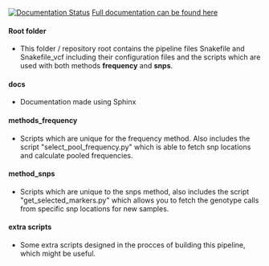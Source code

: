 [![Documentation Status](https://readthedocs.org/projects/snp-select/badge/?version=latest)](http://snp-select.readthedocs.io/en/latest/?badge=latest)
[Full documentation can be found here](http://snp-select.readthedocs.io/en/latest/)

#### Root folder

- This folder / repository root contains the pipeline files Snakefile and Snakefile_vcf including
their configuration files and the scripts which are used with both methods **frequency** and **snps**.
 
#### docs

- Documentation made using Sphinx

#### methods_frequency

- Scripts which are unique for the frequency method. Also includes the script "select_pool_frequency.py"
which is able to fetch snp locations and calculate pooled frequencies. 

#### method_snps 

- Scripts which are unique to the snps method, also includes the script "get_selected_markers.py"
which allows you to fetch the genotype calls from specific snp locations for new samples.  

#### extra scripts

- Some extra scripts designed in the procces of building this pipeline, which might be useful.